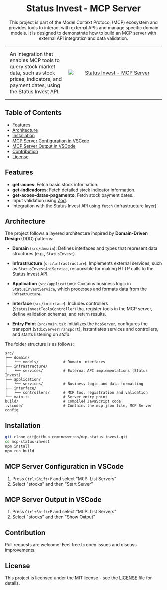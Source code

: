 <div align="center">

# Status Invest - MCP Server

This project is part of the Model Context Protocol (MCP) ecosystem and provides tools to interact with external APIs and manage specific domain models. It is designed to demonstrate how to build an MCP server with external API integration and data validation.

</div>

<table style="border-collapse: collapse; width: 100%; table-layout: fixed;">
<tr>
<td style="width: 40%; padding: 15px; vertical-align: middle; border: none;">An integration that enables MCP tools to query stock market data, such as stock prices, indicators, and payment dates, using the Status Invest API.</td>
<td style="width: 60%; padding: 0; vertical-align: middle; border: none; min-width: 300px; text-align: center;"><a href="https://glama.ai/mcp/servers/@newerton/mcp-status-invest">
  <img style="max-width: 100%; height: auto; min-width: 300px;" src="https://glama.ai/mcp/servers/@newerton/mcp-status-invest/badge" alt="Status Invest - MCP Server" />
</a></td>
</tr>
</table>

## Table of Contents

- [Features](#features)
- [Architecture](#architecture)
- [Installation](#installation)
- [MCP Server Configuration in VSCode](#mcp-server-configuration-in-vscode)
- [MCP Server Output in VSCode](#mcp-server-output-in-vscode)
- [Contribution](#contribution)
- [License](#license)

## Features

- **get-acoes**: Fetch basic stock information.
- **get-indicadores**: Fetch detailed stock indicator information.
- **get-acoes-datas-pagamento**: Fetch stock payment dates.
- Input validation using [Zod](https://github.com/colinhacks/zod).
- Integration with the Status Invest API using `fetch` (infrastructure layer).

## Architecture

The project follows a layered architecture inspired by **Domain-Driven Design** (DDD) patterns:

- **Domain** (`src/domain`):
  Defines interfaces and types that represent data structures (e.g., `StatusInvest`).

- **Infrastructure** (`src/infrastructure`):
  Implements external services, such as `StatusInvestApiService`, responsible for making HTTP calls to the Status Invest API.

- **Application** (`src/application`):
  Contains business logic in `StatusInvestService`, which processes and formats data from the infrastructure.

- **Interface** (`src/interface`):
  Includes controllers (`StatusInvestToolsController`) that register tools in the MCP server, define validation schemas, and return results.

- **Entry Point** (`src/main.ts`):
  Initializes the `McpServer`, configures the transport (`StdioServerTransport`), instantiates services and controllers, and starts listening on _stdio_.

The folder structure is as follows:
```
src/
├── domain/
│   └── models/           # Domain interfaces
├── infrastructure/
│   └── services/         # External API implementations (Status Invest)
├── application/
│   └── services/         # Business logic and data formatting
├── interface/
│   └── controllers/      # MCP tool registration and validation
└── main.ts               # Server entry point
build/                    # Compiled JavaScript code
.vscode/                  # Contains the mcp.json file, MCP Server config
```

## Installation

```bash
git clone git@github.com:newerton/mcp-status-invest.git
cd mcp-status-invest
npm install
npm run build
```

## MCP Server Configuration in VSCode

1. Press `Ctrl+Shift+P` and select "MCP: List Servers"
2. Select "stocks" and then "Start Server"

## MCP Server Output in VSCode

1. Press `Ctrl+Shift+P` and select "MCP: List Servers"
2. Select "stocks" and then "Show Output"

## Contribution

Pull requests are welcome! Feel free to open issues and discuss improvements.

## License

This project is licensed under the MIT license - see the [LICENSE](https://github.com/imprvhub/mcp-claude-hackernews/blob/main/LICENSE) file for details.

